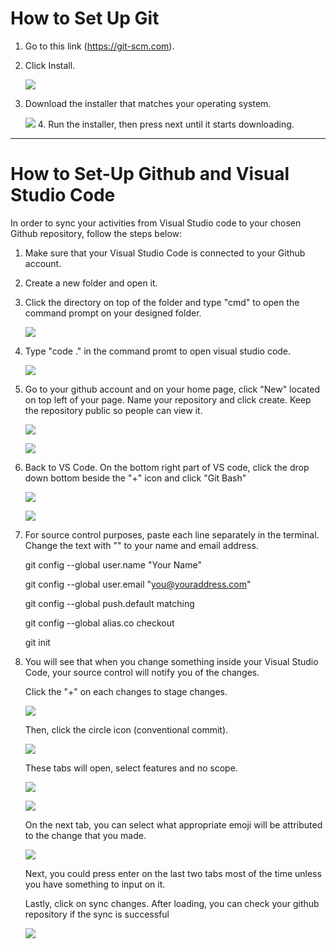 # How to Set Up Git

1. Go to this link (https://git-scm.com).
2. Click Install.

    ![](<pictures/click install.png>)
3. Download the installer that matches your operating system.

    ![](pictures/Installer.png)
    4. Run the installer, then press next until it starts downloading.

---

# How to Set-Up Github and Visual Studio Code

In order to sync your activities from Visual Studio code to your chosen Github repository, follow the steps below:

1. Make sure that your Visual Studio Code is connected to your Github account.
2. Create a new folder and open it.
3. Click the directory on top of the folder and type "cmd" to open the command prompt on your designed folder.

    ![](pictures/cmd.png)
4. Type "code ." in the command promt to open visual studio code.

    ![](pictures/command%20prompt.png)

5. Go to your github account and on your home page, click "New" located on top left of your page. Name your repository and click create. Keep the repository public so people can view it.

    ![](pictures/new.png)

   ![](<pictures/create repository.png>)

6. Back to VS Code. On the bottom right part of VS code, click the drop down bottom beside the "+" icon and click "Git Bash"

    ![](/pictures/+%20Icon.png)

    ![](/pictures/git%20bash.png)

7. For source control purposes, paste each line separately in the terminal. Change the text with "" to your name and email address.

    git config --global user.name "Your Name"

    git config --global user.email "you@youraddress.com"

    git config --global push.default matching

    git config --global alias.co checkout

    git init

8. You will see that when you change something inside your Visual Studio Code, your source control will notify you of the changes.

    Click the "+" on each changes to stage changes.
    
    ![](pictures/source%20control.png)

    Then, click the circle icon (conventional commit).

    ![](pictures/conventional%20commit.png)

    These tabs will open, select features and no scope.

    ![](pictures/feat.png)

    ![](pictures/noscope.png)

    On the next tab, you can select what appropriate emoji will be attributed to the change that you made.

    ![](pictures/emoji.png)

    Next, you could press enter on the last two tabs most of the time unless you have something to input on it.

    Lastly, click on sync changes. After loading, you can check your github repository if the sync is successful

    ![](pictures/sync%20changes.png)
